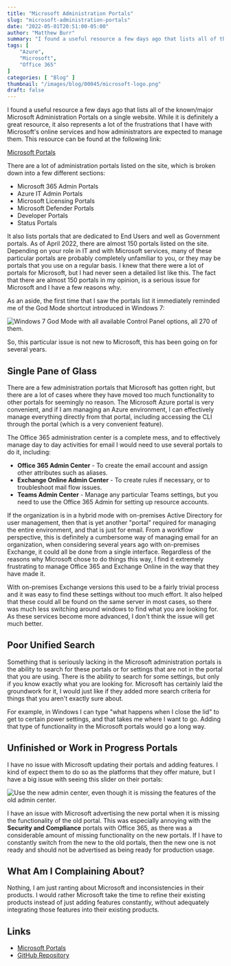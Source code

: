 ```yaml
---
title: "Microsoft Administration Portals"
slug: "microsoft-administration-portals"
date: "2022-05-01T20:51:00-05:00"
author: "Matthew Burr"
summary: "I found a useful resource a few days ago that lists all of the known/major Microsoft Administration Portals on a single website. While it is definitely a great resource, it also represents a lot of the frustrations that I have with Microsoft's online services and how administrators are expected to manage them."
tags: [
    "Azure",
    "Microsoft",
    "Office 365"
]
categories: [ "Blog" ]
thumbnail: "/images/blog/00045/microsoft-logo.png"
draft: false
---
```


I found a useful resource a few days ago that lists all of the known/major Microsoft Administration Portals on a single website. While it is definitely a great resource, it also represents a lot of the frustrations that I have with Microsoft's online services and how administrators are expected to manage them. This resource can be found at the following link:

[Microsoft Portals](https://msportals.io/)

There are a lot of administration portals listed on the site, which is broken down into a few different sections:

* Microsoft 365 Admin Portals
* Azure IT Admin Portals
* Microsoft Licensing Portals
* Microsoft Defender Portals
* Developer Portals
* Status Portals

It also lists portals that are dedicated to End Users and well as Government portals. As of April 2022, there are almost 150 portals listed on the site. Depending on your role in IT and with Microsoft services, many of these particular portals are probably completely unfamiliar to you, or they may be portals that you use on a regular basis. I knew that there were a lot of portals for Microsoft, but I had never seen a detailed list like this. The fact that there are almost 150 portals in my opinion, is a serious issue for Microsoft and I have a few reasons why.

As an aside, the first time that I saw the portals list it immediately reminded me of the God Mode shortcut introduced in Windows 7:

![Windows 7 God Mode with all available Control Panel options, all 270 of them.](/images/blog/00045/godmode-windows-7-pro.png)

So, this particular issue is not new to Microsoft, this has been going on for several years.

## Single Pane of Glass ##

There are a few administration portals that Microsoft has gotten right, but there are a lot of cases where they have moved too much functionality to other portals for seemingly no reason. The Microsoft Azure portal is very convenient, and if I am managing an Azure environment, I can effectively manage everything directly from that portal, including accessing the CLI through the portal (which is a very convenient feature).

The Office 365 administration center is a complete mess, and to effectively manage day to day activities for email I would need to use several portals to do it, including:

* **Office 365 Admin Center** - To create the email account and assign other attributes such as aliases.
* **Exchange Online Admin Center** - To create rules if necessary, or to troubleshoot mail flow issues.
* **Teams Admin Center** - Manage any particular Teams settings, but you need to use the Office 365 Admin for setting up resource accounts.

If the organization is in a hybrid mode with on-premises Active Directory for user management, then that is yet another "portal" required for managing the entire environment, and that is just for email. From a workflow perspective, this is definitely a cumbersome way of managing email for an organization, when considering several years ago with on-premises Exchange, it could all be done from a single interface. Regardless of the reasons why Microsoft chose to do things this way, I find it extremely frustrating to manage Office 365 and Exchange Online in the way that they have made it.

With on-premises Exchange versions this used to be a fairly trivial process and it was easy to find these settings without too much effort. It also helped that these could all be found on the same server in most cases, so there was much less switching around windows to find what you are looking for. As these services become more advanced, I don't think the issue will get much better.

## Poor Unified Search ##

Something that is seriously lacking in the Microsoft administration portals is the ability to search for these portals or for settings that are not in the portal that you are using. There is the ability to search for some settings, but only if you know exactly what you are looking for. Microsoft has certainly laid the groundwork for it, I would just like if they added more search criteria for things that you aren't exactly sure about.

For example, in Windows I can type "what happens when I close the lid" to get to certain power settings, and that takes me where I want to go. Adding that type of functionality in the Microsoft portals would go a long way.

## Unfinished or Work in Progress Portals ##

I have no issue with Microsoft updating their portals and adding features. I kind of expect them to do so as the platforms that they offer mature, but I have a big issue with seeing this slider on their portals:

![Use the new admin center, even though it is missing the features of the old admin center.](/images/blog/00045/new-admin-center.png)

I have an issue with Microsoft advertising the new portal when it is missing the functionality of the old portal. This was especially annoying with the **Security and Compliance** portals with Office 365, as there was a considerable amount of missing functionality on the new portals. If I have to constantly switch from the new to the old portals, then the new one is not ready and should not be advertised as being ready for production usage.

## What Am I Complaining About? ##

Nothing, I am just ranting about Microsoft and inconsistencies in their products. I would rather Microsoft take the time to refine their existing products instead of just adding features constantly, without adequately integrating those features into their existing products.

## Links ##

* [Microsoft Portals](https://msportals.io/)
* [GitHub Repository](https://github.com/adamfowlerit/msportals.io)
